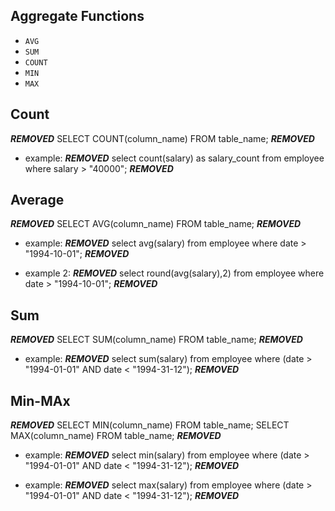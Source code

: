 ## Aggregate Functions

* `AVG`
* `SUM`
* `COUNT`
* `MIN`
* `MAX`

## Count

***REMOVED*** SELECT COUNT(column_name) FROM table_name; ***REMOVED***

* example: ***REMOVED*** select count(salary) as salary_count from employee  where salary > "40000"; ***REMOVED***


## Average

***REMOVED*** SELECT AVG(column_name) FROM table_name; ***REMOVED***

* example: ***REMOVED*** select avg(salary) from employee  where date > "1994-10-01"; ***REMOVED***

* example 2: ***REMOVED*** select round(avg(salary),2) from employee where date > "1994-10-01"; ***REMOVED***


## Sum

***REMOVED*** SELECT SUM(column_name) FROM table_name; ***REMOVED***

* example: ***REMOVED*** select sum(salary) from employee where (date > "1994-01-01" AND date < "1994-31-12"); ***REMOVED***


## Min-MAx

***REMOVED***
SELECT MIN(column_name) FROM table_name;
SELECT MAX(column_name) FROM table_name;
***REMOVED***

* example: ***REMOVED*** select min(salary) from employee where (date > "1994-01-01" AND date < "1994-31-12"); ***REMOVED***

* example: ***REMOVED*** select max(salary) from employee where (date > "1994-01-01" AND date < "1994-31-12"); ***REMOVED***




